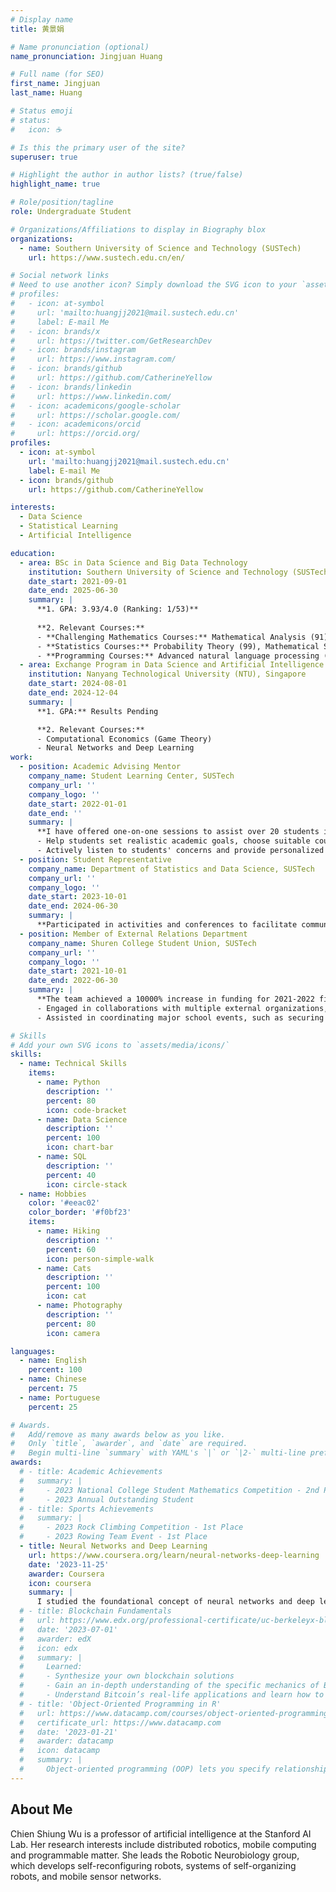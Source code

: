 ```yaml
---
# Display name
title: 黄景娟

# Name pronunciation (optional)
name_pronunciation: Jingjuan Huang

# Full name (for SEO)
first_name: Jingjuan
last_name: Huang

# Status emoji
# status:
#   icon: ☕️

# Is this the primary user of the site?
superuser: true

# Highlight the author in author lists? (true/false)
highlight_name: true

# Role/position/tagline
role: Undergraduate Student

# Organizations/Affiliations to display in Biography blox
organizations:
  - name: Southern University of Science and Technology (SUSTech)
    url: https://www.sustech.edu.cn/en/

# Social network links
# Need to use another icon? Simply download the SVG icon to your `assets/media/icons/` folder.
# profiles:
#   - icon: at-symbol
#     url: 'mailto:huangjj2021@mail.sustech.edu.cn'
#     label: E-mail Me
#   - icon: brands/x
#     url: https://twitter.com/GetResearchDev
#   - icon: brands/instagram
#     url: https://www.instagram.com/
#   - icon: brands/github
#     url: https://github.com/CatherineYellow
#   - icon: brands/linkedin
#     url: https://www.linkedin.com/
#   - icon: academicons/google-scholar
#     url: https://scholar.google.com/
#   - icon: academicons/orcid
#     url: https://orcid.org/
profiles:
  - icon: at-symbol
    url: 'mailto:huangjj2021@mail.sustech.edu.cn'
    label: E-mail Me
  - icon: brands/github
    url: https://github.com/CatherineYellow

interests:
  - Data Science
  - Statistical Learning
  - Artificial Intelligence

education:
  - area: BSc in Data Science and Big Data Technology
    institution: Southern University of Science and Technology (SUSTech), China
    date_start: 2021-09-01
    date_end: 2025-06-30
    summary: |
      **1. GPA: 3.93/4.0 (Ranking: 1/53)**
      
      **2. Relevant Courses:**
      - **Challenging Mathematics Courses:** Mathematical Analysis (91), Advanced Linear Algebra (93)
      - **Statistics Courses:** Probability Theory (99), Mathematical Statistics (100), Statistical Linear Models(99), Multivariate Statistical Analysis (98), Operational Research and Optimization (94)
      - **Programming Courses:** Advanced natural language processing (94), Big Data Analysis Software and Application(Hadoop or Spark) (96)
  - area: Exchange Program in Data Science and Artificial Intelligence
    institution: Nanyang Technological University (NTU), Singapore
    date_start: 2024-08-01
    date_end: 2024-12-04
    summary: |
      **1. GPA:** Results Pending

      **2. Relevant Courses:**
      - Computational Economics (Game Theory)
      - Neural Networks and Deep Learning
work:
  - position: Academic Advising Mentor
    company_name: Student Learning Center, SUSTech
    company_url: ''
    company_logo: ''
    date_start: 2022-01-01
    date_end: ''
    summary: |
      **I have offered one-on-one sessions to assist over 20 students in navigating their academic paths!**
      - Help students set realistic academic goals, choose suitable courses, and develop effective study strategies to improve their performance.
      - Actively listen to students' concerns and provide personalized advice to address individual academic challenges, fostering their academic growth and confidence.
  - position: Student Representative
    company_name: Department of Statistics and Data Science, SUSTech
    company_url: ''
    company_logo: ''
    date_start: 2023-10-01
    date_end: 2024-06-30
    summary: |
      **Participated in activities and conferences to facilitate communication between faculty members and students.**
  - position: Member of External Relations Department
    company_name: Shuren College Student Union, SUSTech
    company_url: ''
    company_logo: ''
    date_start: 2021-10-01
    date_end: 2022-06-30
    summary: |
      **The team achieved a 10000% increase in funding for 2021-2022 fiscal year!**
      - Engaged in collaborations with multiple external organizations, including China Merchants Bank, New Oriental Education & Technology Group, etc.
      - Assisted in coordinating major school events, such as securing China Merchants Bank as a sponsor for the school’s sports day.

# Skills
# Add your own SVG icons to `assets/media/icons/`
skills:
  - name: Technical Skills
    items:
      - name: Python
        description: ''
        percent: 80
        icon: code-bracket
      - name: Data Science
        description: ''
        percent: 100
        icon: chart-bar
      - name: SQL
        description: ''
        percent: 40
        icon: circle-stack
  - name: Hobbies
    color: '#eeac02'
    color_border: '#f0bf23'
    items:
      - name: Hiking
        description: ''
        percent: 60
        icon: person-simple-walk
      - name: Cats
        description: ''
        percent: 100
        icon: cat
      - name: Photography
        description: ''
        percent: 80
        icon: camera

languages:
  - name: English
    percent: 100
  - name: Chinese
    percent: 75
  - name: Portuguese
    percent: 25

# Awards.
#   Add/remove as many awards below as you like.
#   Only `title`, `awarder`, and `date` are required.
#   Begin multi-line `summary` with YAML's `|` or `|2-` multi-line prefix and indent 2 spaces below.
awards:
  # - title: Academic Achievements
  #   summary: |
  #     - 2023 National College Student Mathematics Competition - 2nd Prize in Guangdong Province
  #     - 2023 Annual Outstanding Student
  # - title: Sports Achievements
  #   summary: |
  #     - 2023 Rock Climbing Competition - 1st Place
  #     - 2023 Rowing Team Event - 1st Place
  - title: Neural Networks and Deep Learning
    url: https://www.coursera.org/learn/neural-networks-deep-learning
    date: '2023-11-25'
    awarder: Coursera
    icon: coursera
    summary: |
      I studied the foundational concept of neural networks and deep learning. By the end, I was familiar with the significant technological trends driving the rise of deep learning; build, train, and apply fully connected deep neural networks; implement efficient (vectorized) neural networks; identify key parameters in a neural network’s architecture; and apply deep learning to your own applications.
  # - title: Blockchain Fundamentals
  #   url: https://www.edx.org/professional-certificate/uc-berkeleyx-blockchain-fundamentals
  #   date: '2023-07-01'
  #   awarder: edX
  #   icon: edx
  #   summary: |
  #     Learned:
  #     - Synthesize your own blockchain solutions
  #     - Gain an in-depth understanding of the specific mechanics of Bitcoin
  #     - Understand Bitcoin’s real-life applications and learn how to attack and destroy Bitcoin, Ethereum, smart contracts and Dapps, and alternatives to Bitcoin’s Proof-of-Work consensus algorithm
  # - title: 'Object-Oriented Programming in R'
  #   url: https://www.datacamp.com/courses/object-oriented-programming-with-s3-and-r6-in-r
  #   certificate_url: https://www.datacamp.com
  #   date: '2023-01-21'
  #   awarder: datacamp
  #   icon: datacamp
  #   summary: |
  #     Object-oriented programming (OOP) lets you specify relationships between functions and the objects that they can act on, helping you manage complexity in your code. This is an intermediate level course, providing an introduction to OOP, using the S3 and R6 systems. S3 is a great day-to-day R programming tool that simplifies some of the functions that you write. R6 is especially useful for industry-specific analyses, working with web APIs, and building GUIs.
---
```


## About Me

Chien Shiung Wu is a professor of artificial intelligence at the Stanford AI Lab. Her research interests include distributed robotics, mobile computing and programmable matter. She leads the Robotic Neurobiology group, which develops self-reconfiguring robots, systems of self-organizing robots, and mobile sensor networks.

